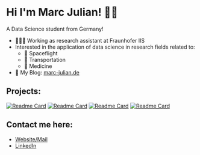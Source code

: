# Hi I'm Marc Julian! ✌🏼
A Data Science student from Germany!

- 👨🏻‍💻 Working as research assistant at Fraunhofer IIS
- Interested in the application of data science in research fields related to:
  - 🚀 Spaceflight
  - 🚗 Transportation
  - 🧬 Medicine
- 📝 My Blog: <a href="https://www.marc-julian.de">marc-julian.de</a>


## Projects:

[![Readme Card](https://github-readme-stats.vercel.app/api/pin/?username=marcjulianschwarz&repo=telekom-data-usage-widget)](https://github.com/marcjulianschwarz/telekom-data-usage-widget)
[![Readme Card](https://github-readme-stats.vercel.app/api/pin/?username=marcjulianschwarz&repo=scriptable-widgets)](https://github.com/marcjulianschwarz/scriptable-widgets)
[![Readme Card](https://github-readme-stats.vercel.app/api/pin/?username=marcjulianschwarz&repo=obsidian-podcast-note)](https://github.com/marcjulianschwarz/obsidian-podcast-note)
[![Readme Card](https://github-readme-stats.vercel.app/api/pin/?username=marcjulianschwarz&repo=obsidian-file-link)](https://github.com/marcjulianschwarz/obsidian-file-link)


## Contact me here:
- <a href="https://www.marc-julian.de">Website/Mail</a>
- <a href="https://www.linkedin.com/in/marcjulian/">LinkedIn</a>

